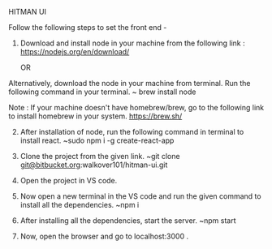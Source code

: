 HITMAN UI

Follow the following steps to set the front end - 

1. Download and install node in your machine from the following link :
    https://nodejs.org/en/download/

    OR

  Alternatively, download the node in your machine from terminal. Run the following command in your terminal.
    ~ brew install node 

   Note : If your machine doesn't have homebrew/brew, go to the following link to install  homebrew in your system.
          https://brew.sh/

2. After installation of node, run the following command in terminal to install react.
    ~sudo npm i -g create-react-app

3. Clone the project from the given link.
    ~git clone git@bitbucket.org:walkover101/hitman-ui.git

4. Open the project in VS code.

5. Now open a new terminal in the VS code  and run the given command to install all the dependencies.
    ~npm i     

6. After installing all the dependencies, start the server.
  ~npm start

7. Now, open the browser and go to localhost:3000 .
                            


